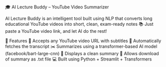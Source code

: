 🎓 AI Lecture Buddy – YouTube Video Summarizer

AI Lecture Buddy is an intelligent tool built using NLP that converts long educational YouTube videos into short, clean, exam-ready notes 📚
Just paste a YouTube video link, and let AI do the rest!

🚀 Features
🎥 Accepts any YouTube video URL with subtitles
🧠 Automatically fetches the transcript
✂️ Summarizes using a transformer-based AI model (facebook/bart-large-cnn)
📝 Displays a clean summary
💾 Allows download of summary as .txt file
💻 Built using Python + Streamlit + Transformers
